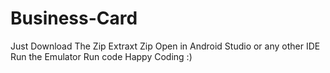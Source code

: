 # Business-Card
Just Download The Zip
Extraxt Zip
Open in Android Studio or any other IDE
Run the Emulator
Run code 
Happy Coding :)
